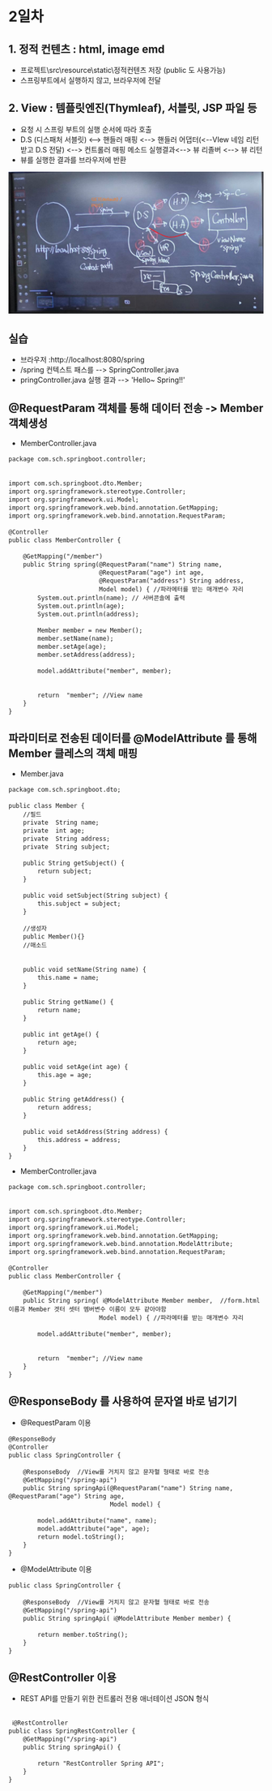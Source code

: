 # 2일차

## 1. 정적 컨텐츠 : html, image emd
- 프로젝트\src\resource\static\정적컨텐츠 저장 (public 도 사용가능)
- 스프링부트에서 실행하지 않고, 브라우저에 전달


## 2. View : 템플릿엔진(Thymleaf), 서블릿, JSP 파일 등
- 요청 시 스프링 부트의 실행 순서에 따라 호출
- D.S (디스패처 서블릿) <--> 핸들러 매핑 <-->  핸들러 어댑터(<--VIew 네임 리턴받고 D.S 전달)  <--> 컨트롤러 매핑 메소드 실행결과<-->  뷰 리졸버    <--> 뷰 리턴
- 뷰를 실행한 결과를 브라우저에 반환 
<img src ="image/mvc2.png"  width = "600">



## 실습
- 브라우저 :http://localhost:8080/spring   
- /spring 컨텍스트 패스를 --> SpringController.java
- pringController.java 실행 결과 --> 'Hello~ Spring!!'


## @RequestParam 객체를 통해 데이터 전송 -> Member 객체생성
- MemberController.java
```
package com.sch.springboot.controller;


import com.sch.springboot.dto.Member;
import org.springframework.stereotype.Controller;
import org.springframework.ui.Model;
import org.springframework.web.bind.annotation.GetMapping;
import org.springframework.web.bind.annotation.RequestParam;

@Controller
public class MemberController {

    @GetMapping("/member")
    public String spring(@RequestParam("name") String name,
                         @RequestParam("age") int age,
                         @RequestParam("address") String address,
                         Model model) { //파라메터를 받는 매개변수 자리
        System.out.println(name); // 서버콘솔에 출력
        System.out.println(age);
        System.out.println(address);

        Member member = new Member();
        member.setName(name);
        member.setAge(age);
        member.setAddress(address);

        model.addAttribute("member", member);


        return  "member"; //View name
    }
}
```

## 파라미터로 전송된 데이터를 @ModelAttribute 를 통해 Member 클레스의  객체 매핑
- Member.java
```
package com.sch.springboot.dto;

public class Member {
    //필드
    private  String name;
    private  int age;
    private  String address;
    private  String subject;

    public String getSubject() {
        return subject;
    }

    public void setSubject(String subject) {
        this.subject = subject;
    }

    //생성자
    public Member(){}
    //매소드


    public void setName(String name) {
        this.name = name;
    }

    public String getName() {
        return name;
    }

    public int getAge() {
        return age;
    }

    public void setAge(int age) {
        this.age = age;
    }

    public String getAddress() {
        return address;
    }

    public void setAddress(String address) {
        this.address = address;
    }
}

```

- MemberController.java
```
package com.sch.springboot.controller;


import com.sch.springboot.dto.Member;
import org.springframework.stereotype.Controller;
import org.springframework.ui.Model;
import org.springframework.web.bind.annotation.GetMapping;
import org.springframework.web.bind.annotation.ModelAttribute;
import org.springframework.web.bind.annotation.RequestParam;

@Controller
public class MemberController {

    @GetMapping("/member")
    public String spring( ℹ️@ModelAttribute Member member,  //form.html 이름과 Member 겟터 셋터 멤버변수 이름이 모두 같아야함 
                         Model model) { //파라메터를 받는 매개변수 자리

        model.addAttribute("member", member);


        return  "member"; //View name
    }
}

```


## @ResponseBody 를 사용하여 문자열 바로 넘기기
- @RequestParam 이용
```
@ResponseBody
@Controller
public class SpringController {

    @ResponseBody  //View를 거치지 않고 문자혈 형태로 바로 전송
    @GetMapping("/spring-api")
    public String springApi(@RequestParam("name") String name, @RequestParam("age") String age,
                            Model model) {

        model.addAttribute("name", name);
        model.addAttribute("age", age);
        return model.toString();
    }
}
```

- @ModelAttribute 이용
```
public class SpringController {

    @ResponseBody  //View를 거치지 않고 문자혈 형태로 바로 전송
    @GetMapping("/spring-api")
    public String springApi( ℹ️@ModelAttribute Member member) {

        return member.toString();
    }
}
```

## @RestController 이용 

- REST API를 만들기 위한 컨트롤러 전용 애너테이션 JSON 형식
```

 ℹ️@RestController
public class SpringRestController {
    @GetMapping("/spring-api")
    public String springApi() {

        return "RestController Spring API";
    }
}

```